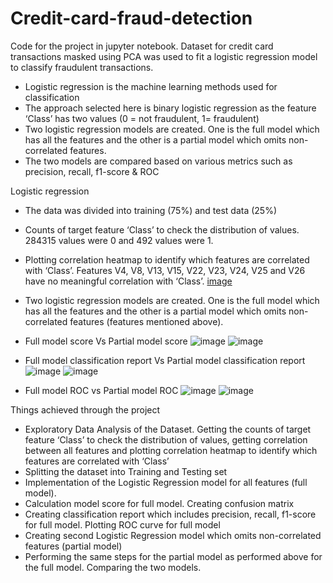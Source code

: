 # Credit-card-fraud-detection
Code for the project in jupyter notebook. Dataset for credit card transactions masked using PCA was used to fit a logistic regression model to classify fraudulent transactions.

-	Logistic regression is the machine learning methods used for classification
-	The approach selected here is binary logistic regression as the feature ‘Class’ has two values (0 = not fraudulent, 1= fraudulent)
-	Two logistic regression models are created. One is the full model which has all the features and the other is a partial model which omits non-correlated features.
-	The two models are compared based on various metrics such as precision, recall, f1-score & ROC 

Logistic regression
-	The data was divided into training (75%) and test data (25%)
-	Counts of target feature ‘Class’ to check the distribution of values. 284315 values were 0 and 492 values were 1.
-	Plotting correlation heatmap to identify which features are correlated with ‘Class’. Features V4, V8, V13, V15, V22, V23, V24, V25 and V26 have no meaningful correlation with ‘Class’.
[image](https://user-images.githubusercontent.com/44408619/213869395-8a346e2e-8606-42fc-8671-9ca4d51b5dbc.png)

 -	Two logistic regression models are created. One is the full model which has all the features and the other is a partial model which omits non-correlated features (features mentioned above).
-	Full model score Vs Partial model score
![image](https://user-images.githubusercontent.com/44408619/213869410-bc856393-9768-41de-82ae-1ba0c23c62ec.png)
![image](https://user-images.githubusercontent.com/44408619/213869419-13771e98-8de0-4898-bd60-91f60de9ed68.png)

-	Full model classification report Vs Partial model classification report
![image](https://user-images.githubusercontent.com/44408619/213869450-dabc90d1-d638-430e-87dc-bf85e439d59c.png)
![image](https://user-images.githubusercontent.com/44408619/213869453-acb3530a-6a7d-4106-ac03-79fdb2ee3701.png)

-	Full model ROC vs Partial model ROC
![image](https://user-images.githubusercontent.com/44408619/213869484-652a8a3e-2b19-4f0e-bc71-44e19ab0d6de.png)
![image](https://user-images.githubusercontent.com/44408619/213869488-e9a72587-6e26-442a-b624-8d8fff9903c2.png)

Things achieved through the project
-	Exploratory Data Analysis of the Dataset. Getting the counts of target feature ‘Class’ to check the distribution of values, getting correlation between all features and plotting correlation heatmap to identify which features are correlated with ‘Class’
-	Splitting the dataset into Training and Testing set
-	Implementation of the Logistic Regression model for all features (full model).
-	Calculation model score for full model. Creating confusion matrix
-	Creating classification report which includes precision, recall, f1-score for full model. Plotting ROC curve for full model
-	Creating second Logistic Regression model which omits non-correlated features (partial model)
-	Performing the same steps for the partial model as performed above for the full model. Comparing the two models.
	 

